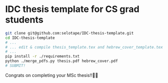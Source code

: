 # IDC thesis template for CS grad students

```bash
git clone git@github.com:selotape/IDC-thesis-template.git
cd IDC-thesis-template
# ...
# ... edit & compile thesis_template.tex and hebrew_cover_template.tex
# ...
pip install -r ./requirements.txt
python ./merge_pdfs.py thesis.pdf hebrew_cover.pdf
# SUBMIT!
```

Congrats on completing your MSc thesis!!🎉🎊